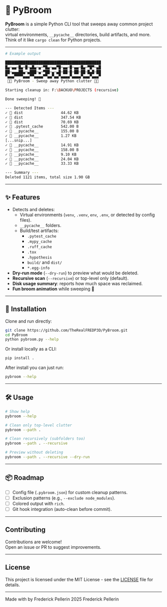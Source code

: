 # 🧹 PyBroom

**PyBroom** is a simple Python CLI tool that sweeps away common project clutter:  
virtual environments, `__pycache__` directories, build artifacts, and more.  
Think of it like `cargo clean` for Python projects.

---

```bash
# Example output

███████████████████████████████████████████
█▄─▄▄─█▄─█─▄█▄─▄─▀█▄─▄▄▀█─▄▄─█─▄▄─█▄─▀█▀─▄█
██─▄▄▄██▄─▄███─▄─▀██─▄─▄█─██─█─██─██─█▄█─██
▀▄▄▄▀▀▀▀▄▄▄▀▀▄▄▄▄▀▀▄▄▀▄▄▀▄▄▄▄▀▄▄▄▄▀▄▄▄▀▄▄▄▀
 🧹🐍 PyBroom - Sweep away Python clutter 🧹🐍

Starting cleanup in: F:\BACKUO\PROJECTS (recursive)

Done sweeping! 🧹

--- Detected Items ---
✓ 📂 dist                 44.62 KB
✓ 📂 dist                 347.54 KB
✓ 📂 dist                 70.69 KB
✓ 📂 .pytest_cache        542.00 B
✓ 📂 __pycache__          155.00 B
✓ 📂 __pycache__          1.27 KB
[...snip...]
✓ 📂 __pycache__          14.91 KB
✓ 📂 __pycache__          158.00 B
✓ 📂 __pycache__          9.10 KB
✓ 📂 __pycache__          24.04 KB
✓ 📂 __pycache__          33.33 KB

--- Summary ---
Deleted 1121 items, total size 1.90 GB
```

---

## ✨ Features
- Detects and deletes:
  - Virtual environments (`venv`, `.venv`, `env`, `.env`, or detected by config files).
  - `__pycache__` folders.
  - Build/test artifacts:
    - `.pytest_cache`
    - `.mypy_cache`
    - `.ruff_cache`
    - `.tox`
    - `.hypothesis`
    - `build/` and `dist/`
    - `*.egg-info`
- **Dry-run mode** (`--dry-run`) to preview what would be deleted.
- **Recursive scan** (`--recursive`) or top-level only (default).
- **Disk usage summary**: reports how much space was reclaimed.
- **Fun broom animation** while sweeping 🧹

---

## 🚀 Installation

Clone and run directly:
```bash
git clone https://github.com/TheRealFREDP3D/PyBroom.git
cd PyBroom
python pybroom.py --help
```

Or install locally as a CLI:
```bash
pip install .
```

After install you can just run:
```bash
pybroom --help
```

---

## 🛠 Usage

```bash
# Show help
pybroom --help

# Clean only top-level clutter
pybroom --path .

# Clean recursively (subfolders too)
pybroom --path . --recursive

# Preview without deleting
pybroom --path . --recursive --dry-run
```

---

## 📦 Roadmap
- [ ] Config file (`.pybroom.json`) for custom cleanup patterns.
- [ ] Exclusion patterns (e.g., `--exclude node_modules`).
- [ ] Colored output with `rich`.
- [ ] Git hook integration (auto-clean before commit).

---

## Contributing
Contributions are welcome!  
Open an issue or PR to suggest improvements.

---

## License

This project is licensed under the MIT License - see the [LICENSE](LICENSE) file for details.

---

Made with by Frederick Pellerin 2025 Frederick Pellerin
